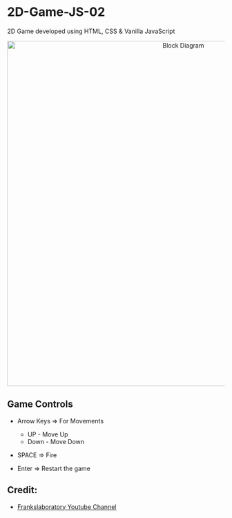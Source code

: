 # 2D-Game-JS-02

2D Game developed using HTML, CSS & Vanilla JavaScript

<p align="center">
  <img width="800" src="https://user-images.githubusercontent.com/87106402/185359563-cd4f82d7-068f-45e5-8b09-bbd49fd587c5.png" alt="Block Diagram">
</p>

## Game Controls

- Arrow Keys => For Movements
  - UP - Move Up
  - Down - Move Down

- SPACE => Fire
- Enter => Restart the game


## Credit:
- [Frankslaboratory Youtube Channel](https://www.youtube.com/c/Frankslaboratory)
